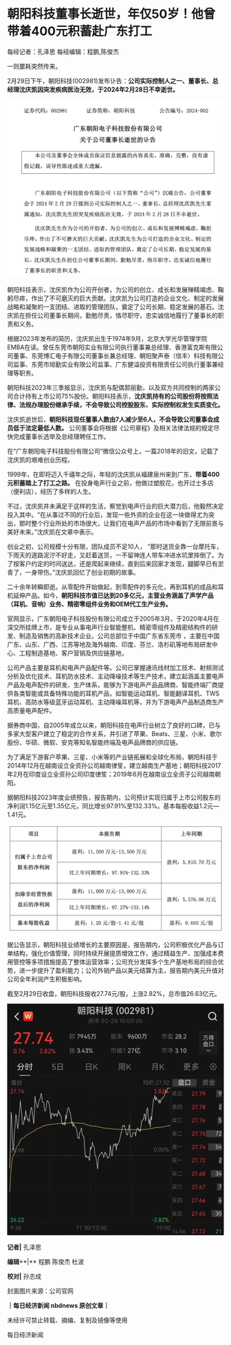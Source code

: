 # 朝阳科技董事长逝世，年仅50岁！他曾带着400元积蓄赴广东打工

每经记者：孔泽思 每经编辑：程鹏,陈俊杰

一则噩耗突然传来。

2月29日下午，朝阳科技(002981)发布讣告：**公司实际控制人之一、董事长、总经理沈庆凯因突发疾病医治无效，于2024年2月28日不幸逝世。**

![5f23d3f506876a23201c07f0568383d7.jpg](https://raw.githubusercontent.com/qqhsx/qqnews_image/main/2024/02/29/朝阳科技董事长逝世，年仅50岁！他曾带着400元积蓄赴广东打工/5f23d3f506876a23201c07f0568383d7.jpg)

朝阳科技表示，沈庆凯作为公司开创者，为公司的创立、成长和发展殚精竭虑、鞠躬尽瘁，作出了不可磨灭的巨大贡献。沈庆凯为公司打造的企业文化、制定的发展战略和凝聚的一支团结、进取的管理团队，奠定了公司长期、稳定发展的基石。沈庆凯在担任公司董事长期间，勤勉尽责，恪尽职守，忠实诚信地履行了董事长的职责和义务。

根据2023年发布的简历，沈庆凯出生于1974年9月，北京大学光华管理学院EMBA在读。曾任东莞市朝阳实业有限公司执行董事兼总经理、香港富克斯有限公司董事、东莞博汇电子有限公司董事长兼总经理、朝阳聚声泰（信丰）科技有限公司监事、东莞市旭勤实业有限公司监事、广东健溢投资有限责任公司执行董事兼经理等职务。

朝阳科技2023年三季报显示，沈庆凯与配偶郭丽勤，以及双方共同控制的两家公司合计持有上市公司75%股份。朝阳科技表示，**沈庆凯持有的公司股份将按照法律、法规办理股份继承手续，不会导致公司控股股东、实际控制权发生实质变化。**

沈庆凯逝世后，**朝阳科技现任董事人数由7人减少至6人，不会导致公司董事会成员低于法定最低人数。**
公司董事会将根据《公司章程》及相关法律法规的规定尽快完成董事长选举及总经理聘任工作。

在“广东朝阳电子科技股份有限公司”微信公众号上，一篇2018年的旧文，记载了沈庆凯的艰难创业历程。

1999年，在即将迈入千禧年之际，年轻的沈庆凯从福建泉州来到广东，**带着400元积蓄踏上了打工之路。**
在投身电声行业之前，他做过塑胶花，也开过士多店（便利店），经历了多样的人生。

不过，沈庆凯并未满足于这样的生活，察觉到电声行业的巨大潜力后，他毅然决定投入其中。“在从事过不同的行业后，发现一些外资的企业在这一块做得尤为突出，那时整个行业所处的市场很大，让我们在电声产品的市场中看到了无限前景与美好未来。”沈庆凯在文章中表示。

创业之初，公司规模十分有限，团队成员不足10人，
“那时送货全靠一台摩托车，下雨天的道路泥泞不好走，又赶着送货，一不留神连人带车冲进水坑里摔倒了。为了按客户约定的时间送达，还是爬起来继续，直到后来回家才发现，腿脚早已有淤青了，一身带伤。”沈庆凯回忆了创业初期的故事。

二十余年转瞬即逝。从零配件开始做起，到零配件的多元化，再到耳机的成品和耳机延伸产品。如今，**朝阳科技市值已达到20多亿元，主营业务涵盖了声学产品（耳机、音响）业务、精密零组件业务和OEM代工生产业务。**

官网显示，广东朝阳电子科技股份有限公司成立于2005年3月，于2020年4月在深交所挂牌上市，是专业从事电声行业智能整机、精密零组件及精密结构件的研发、制造及销售的高新技术企业。公司总部位于中国广东省东莞市
，主要在中国广东、山东、广西、江苏等地及海外越南、印度、芬兰、洛杉矶等地布局研发中心、工程制造基地、客户营销及供应链基地，

公司产品主要是耳机和电声产品配件等。公司已掌握通讯线材加工技术、射频测试分析及优化技术、耳机防水技术、主动降噪技术等生产技术，建立起涵盖主要电声产品及电声配件的研发、生产体系，能够为下游电声产品品牌商、智能终端厂商提供各类智能或具备特殊功能的耳机产品，如智能运动耳机、智能翻译耳机、TWS耳机、高防水等级蓝牙运动耳机、主动降噪耳机等，并为下游电声产品制造商生产高质量电声配件。

据券商中国，自2005年成立以来，朝阳科技在电声行业树立了良好的口碑，已与多家大型客户建立了稳定的合作关系，并引进了苹果、Beats、三星、小米、歌尔股份、华硕、微软、安克等知名智能终端及电声品牌商的供应链。

为了满足下游客户苹果、三星、小米等的产业链拓展和全球化布局，朝阳科技于2014年12月在越南设立全资孙公司越南律笙，建立越南生产基地；朝阳科技2017年2月在印度设立全资孙公司印度律笙；2019年6月在越南设立全资子公司越南朝阳。

据朝阳科技2023年度业绩预告，报告期内，公司预计实现归属于上市公司股东的净利润1.15亿元至1.35亿元，同比增长97.91%至132.33%。基本每股收益1.2元—1.41元。

![bf198fb4aacdc884558922fe3a8f1cd9.jpg](https://raw.githubusercontent.com/qqhsx/qqnews_image/main/2024/02/29/朝阳科技董事长逝世，年仅50岁！他曾带着400元积蓄赴广东打工/bf198fb4aacdc884558922fe3a8f1cd9.jpg)

据公告显示，朝阳科技业绩增长的主要原因是，报告期内，公司积极优化产品与订单结构，强化价值管理，同时持续开展提质增效工作，通过精益生产、加强成本费用管控等多项措施提高了整体运营效率；公司充分发挥多个生产基地布局的综合优势，进一步提升了盈利能力；公司外销产品以美元结算为主，报告期内美元升值对公司全年利润产生积极影响。

截至2月29日收盘，朝阳科技报收27.74元/股，上涨2.82%，总市值26.63亿元。

![2a6e18c6fbfcfdf617fa621bb592f17e.jpg](https://raw.githubusercontent.com/qqhsx/qqnews_image/main/2024/02/29/朝阳科技董事长逝世，年仅50岁！他曾带着400元积蓄赴广东打工/2a6e18c6fbfcfdf617fa621bb592f17e.jpg)

**记者|** 孔泽思

**编辑****|** 程鹏 陈俊杰 杜波

**校对|** 孙志成

封面图片来源：公司官网

**｜每日经济新闻 nbdnews 原创文章｜**

未经许可禁止转载、摘编、复制及镜像等使用

每日经济新闻

